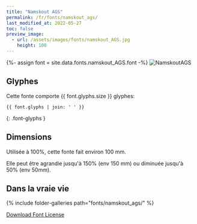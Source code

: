 ```yaml
---
title: "Namskout AGS"
permalink: /fr/fonts/namskout_ags/
last_modified_at: 2022-05-27
toc: false
preview_image:
  - url: /assets/images/fonts/namskout_AGS.jpg
    height: 100
---
```

{%- assign font = site.data.fonts.namskout_AGS.font -%}
![NamskoutAGS](/assets/images/fonts/namskout_AGS.jpg)

## Glyphes

Cette fonte comporte  {{ font.glyphs.size }} glyphes:

```
{{ font.glyphs | join: ' ' }}
```
{: .font-glyphs }

## Dimensions

Utilisée à 100%, cette fonte fait environ 100 mm.

Elle peut être agrandie jusqu'à 150% (env 150 mm) ou diminuée jusqu'à 50% (env  50mm).

## Dans la vraie vie

{% include folder-galleries path="fonts/namskout_ags/" %}

[Download Font License](https://github.com/inkstitch/inkstitch/tree/main/fonts/namskout_AGS/LICENSE)
